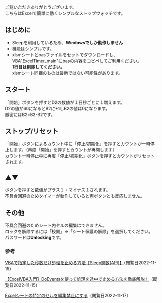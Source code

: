 ご覧いただきありがとうございます。<br>
こちらはExcelで簡単に動くシンプルなストップウォッチです。
## はじめに

- Sleepを利用しているため、**Windowsでしか動作しません**<br>
- 機能はシンプルです。<br>
- xlsmシートとbasファイルをセットでダウンロードし、VBA"ExcelTimer_main"にbasの内容をコピペしてご利用ください。<br>
**1行目は削除してください。**<br>
xlsmシート同梱のものは最新ではない可能性があります。<br>
## スタート
「開始」ボタンを押すとD2の数値が１日秒ごとに１増えます。<br>
D2の値が60になるとB2に+1しB2の値は0になります。<br>
厳密にはB2=B2-B2です。<br>

## ストップ/リセット
「開始」ボタンによるカウント中に「停止/初期化」を押すとカウントが一時停止します。（再度「開始」を押すとカウントが再開します）<br>
カウント一時停止中に再度「停止/初期化」ボタンを押すとカウントがリセットされます。

## ▲▼
ボタンを押すと数値がプラス１・マイナス１されます。<br>
不具合回避のためタイマーが動作していると両ボタンとも反応しません。

## その他
不具合回避のためシート内セルの編集はできません。<br>
ロックを解除するには「校閲」⇒「シート保護の解除」を選択してください。<br>
パスワードは**Unlocking**です。

### 参考
<a href=https://liclog.net/sleep-function-vba-macro-catia-v5/>VBAで指定した秒数だけ処理を止める方法【Sleep関数(API)】</a>（閲覧日2022-11-15）<br>

<a href=https://www.sejuku.net/blog/69349>【ExcelVBA入門】DoEventsを使って処理を途中で止める方法を徹底解説！</a>（閲覧日2022-11-15）<br>

<a href=https://atmarkit.itmedia.co.jp/ait/articles/0709/28/news153.html>Excelシートの特定のセルを編集禁止にする</a>（閲覧日2022-11-17）
